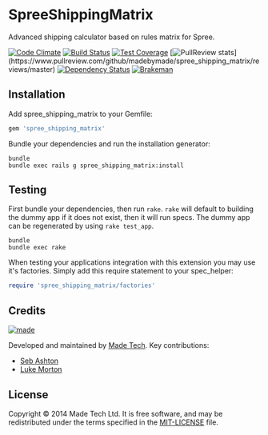 # SpreeShippingMatrix

Advanced shipping calculator based on rules matrix for Spree.

[![Code Climate](https://codeclimate.com/github/madebymade/spree_shipping_matrix/badges/gpa.svg)](https://codeclimate.com/github/madebymade/spree_shipping_matrix)
[![Build Status](https://travis-ci.org/madebymade/spree_shipping_matrix.svg?branch=master)](https://travis-ci.org/madebymade/spree_shipping_matrix)
[![Test Coverage](https://codeclimate.com/github/madebymade/spree_shipping_matrix/badges/coverage.svg)](https://codeclimate.com/github/madebymade/spree_shipping_matrix)
[![PullReview stats](https://www.pullreview.com/github/madebymade/spree_shipping_matrix/badges/master.svg?)](https://www.pullreview.com/github/madebymade/spree_shipping_matrix/reviews/master) 
[![Dependency Status](https://gemnasium.com/madebymade/spree_shipping_matrix.svg)](https://gemnasium.com/madebymade/spree_shipping_matrix) 
[![Brakeman](http://rails-brakeman.com/madebymade/spree_shipping_matrix.png)](http://rails-brakeman.com/madebymade/spree_shipping_matrix)

## Installation

Add spree_shipping_matrix to your Gemfile:

```ruby
gem 'spree_shipping_matrix'
```

Bundle your dependencies and run the installation generator:

```shell
bundle
bundle exec rails g spree_shipping_matrix:install
```

## Testing

First bundle your dependencies, then run `rake`. `rake` will default to building the dummy app if it does not exist, then it will run specs. The dummy app can be regenerated by using `rake test_app`.

```shell
bundle
bundle exec rake
```

When testing your applications integration with this extension you may use it's factories.
Simply add this require statement to your spec_helper:

```ruby
require 'spree_shipping_matrix/factories'
```

## Credits

[![made](https://s3-eu-west-1.amazonaws.com/made-assets/googleapps/google-apps.png)][made]

Developed and maintained by [Made Tech][made]. Key contributions:

 * [Seb Ashton](https://github.com/SebAshton)
 * [Luke Morton](https://github.com/DrPheltRight)

## License

Copyright © 2014 Made Tech Ltd. It is free software, and may be
redistributed under the terms specified in the [MIT-LICENSE][license] file.

[made]: http://www.madetech.co.uk?ref=github&repo=spree_shipping_matrix
[license]: https://github.com/madebymade/cf-deploy/blob/master/LICENSE
